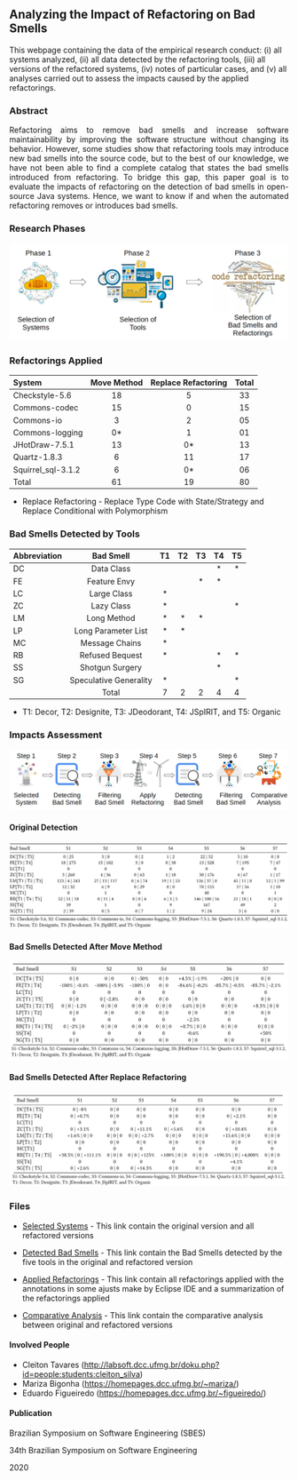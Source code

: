 ## Analyzing the Impact of Refactoring on Bad Smells

This webpage containing the data of the empirical research conduct: (i) all systems analyzed, (ii) all data detected by the refactoring tools, (iii) all versions of the refactored systems, (iv) notes of particular cases, and (v) all analyses carried out to assess the impacts caused by the applied refactorings.


### Abstract
<p style="text-align: justify;">Refactoring aims to remove bad smells and increase software maintainability by improving the software structure without changing its behavior. However, some studies show that refactoring tools may introduce new bad smells into the source code, but to the best of our knowledge, we have not been able to find a complete catalog that states the bad smells introduced from refactoring. To bridge this gap, this paper goal is to evaluate the impacts of refactoring on the detection of bad smells in open-source Java systems. Hence, we want to know if and when the automated refactoring removes or introduces bad smells.</p>


### Research Phases

![Phases](img/Phases.png)


### Refactorings Applied


| System            | Move Method | Replace Refactoring | Total |
|:------------------|:-----------:|:-------------------:|:-----:|
|Checkstyle-5.6     | 18          | 5                   | 33    |
|Commons-codec      | 15          | 0                   | 15    |
|Commons-io         | 3           | 2                   | 05    |
|Commons-logging    | 0*          | 1                   | 01    |
|JHotDraw-7.5.1     | 13          | 0*                  | 13    |
|Quartz-1.8.3       | 6           | 11                  | 17    |
|Squirrel_sql-3.1.2 | 6           | 0*                  | 06    |
|Total              | 61          | 19                  | 80    |

* Replace Refactoring - Replace Type Code with State/Strategy and Replace Conditional with Polymorphism



### Bad Smells Detected by Tools


| Abbreviation | Bad Smell              | T1 | T2 | T3 | T4 | T5 |
|:-------------|:----------------------:|:--:|:--:|:--:|:--:|:--:|
| DC           | Data Class             |    |    |    | *  | *  |
| FE           | Feature Envy           |    |    | *  | *  |    |
| LC           | Large Class            | *  |    |    |    |    |
| ZC           | Lazy Class             | *  |    |    |    | *  |
| LM           | Long Method            | *  | *  | *  |    |    |
| LP           | Long Parameter List    | *  | *  |    |    |    |
| MC           | Message Chains         | *  |    |    |    |    |
| RB           | Refused Bequest        | *  |    |    | *  | *  |
| SS           | Shotgun Surgery        |    |    |    | *  |    |
| SG           | Speculative Generality | *  |    |    |    | *  |
|              | Total                  | 7  | 2  | 2  | 4  | 4  |

* T1: Decor, T2: Designite, T3: JDeodorant, T4: JSpIRIT, and T5: Organic


### Impacts Assessment

![Steps](img/Steps.png)



#### Original Detection

![Steps](img/original_detection.png)



#### Bad Smells Detected After Move Method

![Steps](img/after_move_method.png)



#### Bad Smells Detected After Replace Refactoring

![Steps](img/after_replace_refactoring.png)



### Files

- [Selected Systems](https://drive.google.com/drive/folders/1DZDlox9jN-2Y_OFXnvj0S7x69jQ5ktH9?usp=sharing) - This link contain the original version and all refactored versions

- [Detected Bad Smells](files/Smells.zip) - This link contain the Bad Smells detected by the five tools in the original and refactored version

- [Applied Refactorings](files/Refactoring.zip) - This link contain all refactorings applied with the annotations in some ajusts make by Eclipse IDE and a summarization of the refactorings applied

- [Comparative Analysis](files/Analysis.zip) - This link contain the comparative analysis between original and refactored versions


#### Involved People
- Cleiton Tavares (http://labsoft.dcc.ufmg.br/doku.php?id=people:students:cleiton_silva)
- Mariza Bigonha (https://homepages.dcc.ufmg.br/~mariza/)
- Eduardo Figueiredo (https://homepages.dcc.ufmg.br/~figueiredo/)

#### Publication
Brazilian Symposium on Software Engineering (SBES)

34th Brazilian Symposium on Software Engineering

2020
